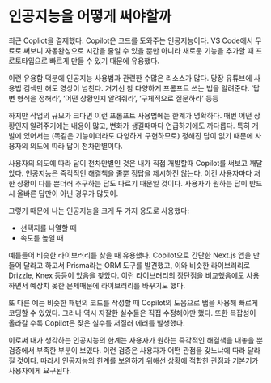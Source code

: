 # 인공지능을 어떻게 써야할까 

최근 Copliot을 결제했다. Copilot은 코드를 도와주는 인공지능이다. VS Code에서 무료로 써보니 자동완성으로 시간을 줄일 수 있을 뿐만 아니라 새로운 기능을 추가할 때 프로토타입으로 빠르게 만들 수 있기 때문에 유용했다. 

이런 유용함 덕분에 인공지능 사용법과 관련한 수많은 리소스가 많다. 당장 유튜브에 사용법 검색만 해도 영상이 넘친다. 거기선 참 다양하게 프롬프트 쓰는 법을 알려준다. ‘답변 형식을 정해라’, ‘어떤 상황인지 알려줘라’, ‘구체적으로 질문하라’ 등등 

하지만 작업의 규모가 크다면 이런 프롬프트 사용법에는 한계가 명확하다. 매번 어떤 상황인지 알려주기에는 내용이 많고, 변화가 생길때마다 언급하기에도 까다롭다. 특히 개발에 있어서는 (똑같은 기능이더라도 다양하게 구현하므로) 정해진 답이 없기 때문에 사용자의 의도에 따라 답이 천차만별이다. 

사용자의 의도에 따라 답이 천차만별인 것은 내가 직접 개발할때 Copilot를 써보고 깨달았다. 인공지능은 즉각적인 해결책을 줄뿐 정답을 제시하진 않는다. 이건 사용자마다 처한 상황이 다를 뿐더러 추구하는 답도 다르기 때문일 것이다. 사용자가 원하는 답이 반드시 올바른 답만이 아닌 경우가 많듯이. 

그렇기 때문에 나는 인공지능을 크게 두 가지 용도로 사용했다:
- 선택지를 나열할 때
- 속도를 높일 때 

예를들어 비슷한 라이브러리를 찾을 때 유용했다. Copilot으로 간단한 Next.js 앱을 만들어 달라고 하고서 Prisma라는 ORM 도구를 발견했고, 이와 비슷한 라이브러리로 Drizzle, Knex 등등이 있음을 찾았다. 이런 라이브러리의 장단점을 비교했음에도 사용하면서 예상치 못한 문제때문에 라이브러리를 바꾸기도 했다. 

또 다른 예는 비슷한 패턴의 코드를 작성할 때 Copilot의 도움으로 탭을 사용해 빠르게 코딩할 수 있었다. 그러나 역시 자잘한 실수들은 직접 수정해야만 했다. 또한 복잡성이 올라갈 수록 Copilot은 잦은 실수를 저질러 에러를 발생했다. 

이로써 내가 생각하는 인공지능의 한계는 사용자가 원하는 즉각적인 해결책을 내놓을 뿐 검증에서 부족한 부분이 보였다. 이런 검증은 사용자가 어떤 관점을 갖느냐에 따라 달라질 것이다. 따라서 인공지능의 한계를 보완하기 위해선 상황에 적합한 관점과 기본기가 사용자에게 요구된다. 
